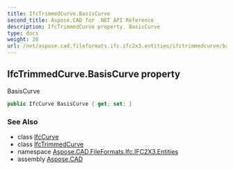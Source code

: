 ```yaml
---
title: IfcTrimmedCurve.BasisCurve
second_title: Aspose.CAD for .NET API Reference
description: IfcTrimmedCurve property. BasisCurve
type: docs
weight: 20
url: /net/aspose.cad.fileformats.ifc.ifc2x3.entities/ifctrimmedcurve/basiscurve/
---
```

## IfcTrimmedCurve.BasisCurve property

BasisCurve

```csharp
public IfcCurve BasisCurve { get; set; }
```

### See Also

* class [IfcCurve](../../ifccurve/)
* class [IfcTrimmedCurve](../)
* namespace [Aspose.CAD.FileFormats.Ifc.IFC2X3.Entities](../../ifctrimmedcurve/)
* assembly [Aspose.CAD](../../../)


